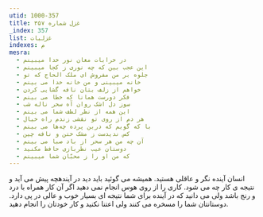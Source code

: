```yaml
---
utid: 1000-357
title: غزل شماره ۳۵۷
_index: 357
list: غزلیات
indexes: م
mesra:
  - در خرابات مغان نور خدا میبینم
  - این عجب بین که چه نوری ز کجا میبینم
  - جلوه بر من مفروش ای ملک الحاج که تو
  - خانه میبینی و من خانه خدا می بینم
  - خواهم از زلف بتان نافه گشایی کردن
  - فکر دورست همانا که خطا می بینم
  - سوز دل اشک روان آه سحر ناله شب
  - این همه از نظر لطف شما می بینم
  - هر دم از روی تو نقشی زندم راه خیال
  - با که گویم که درین پرده چه‌ها می بینم
  - کس ندیدست ز مشک ختن و نافه چین
  - آن چه من هر سحر از باد صبا می بینم
  - دوستان عیب نظربازی حافظ مکنید
  - که من او را ز محبّان شما میبینم
---
```

انسان آینده نگر و عاقلی هستید. همیشه می گوئید باید دید در آیندهچه پیش می آید و نتیجه ی کار چه می شود. کاری را از روی هوس انجام نمی دهید اگر آن کار همراه با درد و رنج باشد ولی می دانید که در آینده برای شما نتیجه ای بسیار خوب و عالی در پی دارد. دوستانتان شما را مسخره می کنند ولی اعتنا نکنید و کار خودتان را انجام دهید.
